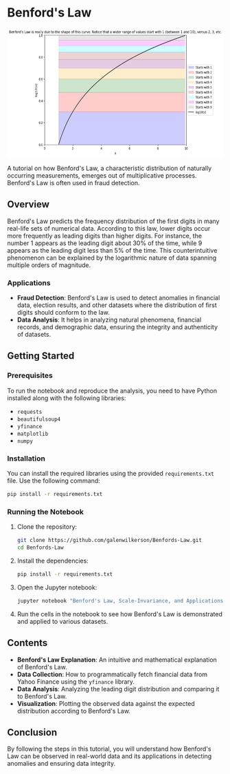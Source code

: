 # Benford's Law

<img src="./benford.png" width="600" height="300">

A tutorial on how Benford's Law, a characteristic distribution of naturally occurring measurements, emerges out of multiplicative processes. Benford's Law is often used in fraud detection.

## Overview

Benford's Law predicts the frequency distribution of the first digits in many real-life sets of numerical data. According to this law, lower digits occur more frequently as leading digits than higher digits. For instance, the number 1 appears as the leading digit about 30% of the time, while 9 appears as the leading digit less than 5% of the time. This counterintuitive phenomenon can be explained by the logarithmic nature of data spanning multiple orders of magnitude.

### Applications

- **Fraud Detection**: Benford's Law is used to detect anomalies in financial data, election results, and other datasets where the distribution of first digits should conform to the law.
- **Data Analysis**: It helps in analyzing natural phenomena, financial records, and demographic data, ensuring the integrity and authenticity of datasets.

## Getting Started

### Prerequisites

To run the notebook and reproduce the analysis, you need to have Python installed along with the following libraries:

- `requests`
- `beautifulsoup4`
- `yfinance`
- `matplotlib`
- `numpy`

### Installation

You can install the required libraries using the provided `requirements.txt` file. Use the following command:

```bash
pip install -r requirements.txt
```

### Running the Notebook

1. Clone the repository:

   ```bash
   git clone https://github.com/galenwilkerson/Benfords-Law.git
   cd Benfords-Law
   ```

2. Install the dependencies:

   ```bash
   pip install -r requirements.txt
   ```

3. Open the Jupyter notebook:

   ```bash
   jupyter notebook "Benford's Law, Scale-Invariance, and Applications in Fraud Detection.ipynb"
   ```

4. Run the cells in the notebook to see how Benford's Law is demonstrated and applied to various datasets.

## Contents

- **Benford's Law Explanation**: An intuitive and mathematical explanation of Benford's Law.
- **Data Collection**: How to programmatically fetch financial data from Yahoo Finance using the `yfinance` library.
- **Data Analysis**: Analyzing the leading digit distribution and comparing it to Benford's Law.
- **Visualization**: Plotting the observed data against the expected distribution according to Benford's Law.

## Conclusion

By following the steps in this tutorial, you will understand how Benford's Law can be observed in real-world data and its applications in detecting anomalies and ensuring data integrity.
